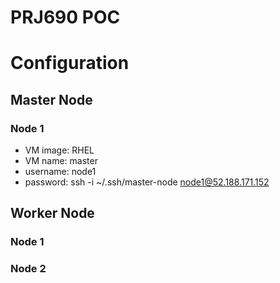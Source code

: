 # PRJ690 POC


# Configuration
## Master Node
### Node 1
* VM image: RHEL
* VM name: master
* username: node1
* password: ssh -i ~/.ssh/master-node node1@52.188.171.152

## Worker Node
### Node 1
### Node 2
